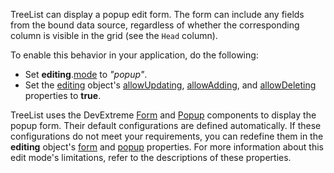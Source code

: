 TreeList can display a popup edit form. The form can include any fields from the bound data source, regardless of whether the corresponding column is visible in the grid (see the `Head` column).

To enable this behavior in your application, do the following:
- Set **editing**.[mode](/Documentation/ApiReference/UI_Components/dxTreeList/Configuration/editing/#mode) to *"popup"*.
- Set the [editing](/Documentation/ApiReference/UI_Components/dxTreeList/Configuration/editing/) object's [allowUpdating](/Documentation/ApiReference/UI_Components/dxTreeList/Configuration/editing/#allowUpdating), [allowAdding](/Documentation/ApiReference/UI_Components/dxTreeList/Configuration/editing/#allowAdding), and [allowDeleting](/Documentation/ApiReference/UI_Components/dxTreeList/Configuration/editing/#allowDeleting) properties to **true**.
<!--split-->

TreeList uses the DevExtreme [Form](/Documentation/ApiReference/UI_Components/dxForm/) and [Popup](/Documentation/ApiReference/UI_Components/dxPopup/) components to display the popup form. Their default configurations are defined automatically. If these configurations do not meet your requirements, you can redefine them in the **editing** object's [form](/Documentation/ApiReference/UI_Components/dxTreeList/Configuration/editing/#form) and [popup](/Documentation/ApiReference/UI_Components/dxTreeList/Configuration/editing/#popup) properties. For more information about this edit mode's limitations, refer to the descriptions of these properties.